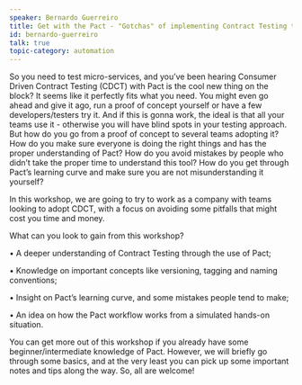 ```yaml
---
speaker: Bernardo Guerreiro
title: Get with the Pact - "Gotchas" of implementing Contract Testing the right way
id: bernardo-guerreiro
talk: true
topic-category: automation
---
```

So you need to test micro-services, and you’ve been hearing Consumer Driven Contract Testing (CDCT) with Pact is the cool
new thing on the block? It seems like it perfectly fits what you need. You might even go ahead and give it ago, run a
proof of concept yourself or have a few developers/testers try it. And if this is gonna work, the ideal is that all your
teams use it - otherwise you will have blind spots in your testing approach. But how do you go from a proof of concept
to several teams adopting it? How do you make sure everyone is doing the right things and has the proper understanding
of Pact? How do you avoid mistakes by people who didn’t take the proper time to understand this tool? How do you get
through Pact’s learning curve and make sure you are not misunderstanding it yourself?

In this workshop, we are going to try to work as a company with teams looking to adopt CDCT, with a focus on avoiding some pitfalls that might cost you time and money. 

What can you look to gain from this workshop?

•	A deeper understanding of Contract Testing through the use of Pact; 

•	Knowledge on important concepts like versioning, tagging and naming conventions; 

•	Insight on Pact’s learning curve, and some mistakes people tend to make; 

•	An idea on how the Pact workflow works from a simulated hands-on situation.

You can get more out of this workshop if you already have some beginner/intermediate knowledge of Pact. However, we will
briefly go through some basics, and at the very least you can pick up some important notes and tips along the way. So,
all are welcome!
